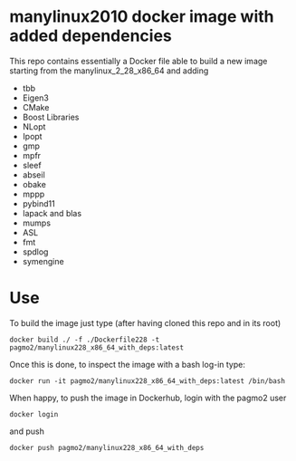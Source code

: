# manylinux2010 docker image with added dependencies
This repo contains essentially a Docker file able to build a new image starting from the manylinux_2_28_x86_64 and adding
 * tbb
 * Eigen3
 * CMake
 * Boost Libraries 
 * NLopt
 * Ipopt
 * gmp
 * mpfr 
 * sleef
 * abseil
 * obake
 * mppp
 * pybind11
 * lapack and blas
 * mumps
 * ASL
 * fmt
 * spdlog
 * symengine
 
 # Use
 To build the image just type (after having cloned this repo and in its root)
 ```
 docker build ./ -f ./Dockerfile228 -t pagmo2/manylinux228_x86_64_with_deps:latest
 ```
 Once this is done, to inspect the image with a bash log-in type:
 ```
 docker run -it pagmo2/manylinux228_x86_64_with_deps:latest /bin/bash
 ```
 When happy, to push the image in Dockerhub, login with the pagmo2 user 
 ```
 docker login
 ```
 and push
 ```
 docker push pagmo2/manylinux228_x86_64_with_deps
 ```
